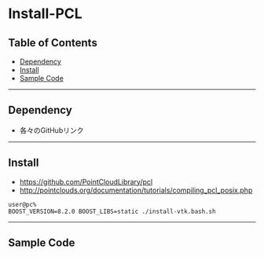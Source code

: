 # Install-PCL

## Table of Contents

- [Dependency](#dependency)
- [Install](#install)
- [Sample Code](#sample-code)

---


## Dependency

- 各々のGitHubリンク

---


## Install

- https://github.com/PointCloudLibrary/pcl
- http://pointclouds.org/documentation/tutorials/compiling_pcl_posix.php

```shell
user@pc%
BOOST_VERSION=8.2.0 BOOST_LIBS=static ./install-vtk.bash.sh
```

---


## Sample Code
